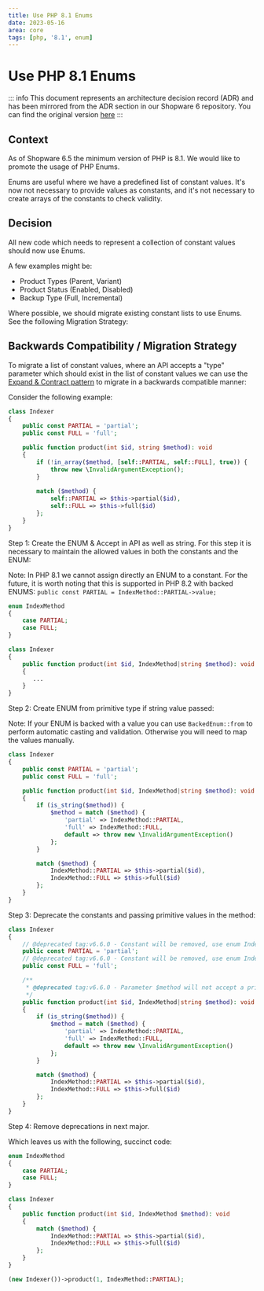 ```yaml
---
title: Use PHP 8.1 Enums
date: 2023-05-16
area: core
tags: [php, '8.1', enum]
---
```


# Use PHP 8.1 Enums

::: info
This document represents an architecture decision record (ADR) and has been mirrored from the ADR section in our Shopware 6 repository.
You can find the original version [here](https://github.com/shopware/shopware/blob/trunk/adr/2023-05-16-php-enums.md)
:::

## Context

As of Shopware 6.5 the minimum version of PHP is 8.1. We would like to promote the usage of PHP Enums.

Enums are useful where we have a predefined list of constant values. It's now not necessary to provide values as constants, and it's not necessary to create arrays of the constants to check validity.

## Decision

All new code which needs to represent a collection of constant values should now use Enums.

A few examples might be:

* Product Types (Parent, Variant)
* Product Status (Enabled, Disabled)
* Backup Type (Full,  Incremental)

Where possible, we should migrate existing constant lists to use Enums. See the following Migration Strategy:

## Backwards Compatibility / Migration Strategy

To migrate a list of constant values, where an API accepts a "type" parameter which should exist in the list of constant values we can use the [Expand & Contract pattern](https://www.tim-wellhausen.de/papers/ExpandAndContract/ExpandAndContract.html) to migrate in a backwards compatible manner:

Consider the following example:

```php
class Indexer
{
    public const PARTIAL = 'partial';
    public const FULL = 'full';

    public function product(int $id, string $method): void
    {
        if (!in_array($method, [self::PARTIAL, self::FULL], true)) {
            throw new \InvalidArgumentException();
        }
    
        match ($method) {
            self::PARTIAL => $this->partial($id),
            self::FULL => $this->full($id)
        };
    }
}
```

Step 1: Create the ENUM & Accept in API as well as string. For this step it is necessary to maintain the allowed values in both the constants and the ENUM:

Note: In PHP 8.1 we cannot assign directly an ENUM to a constant. For the future, it is worth noting that this is supported in PHP 8.2 with backed ENUMS: `public const PARTIAL = IndexMethod::PARTIAL->value;`

```php
enum IndexMethod
{
    case PARTIAL;
    case FULL;
}

class Indexer
{ 
    public function product(int $id, IndexMethod|string $method): void
    {
       ...
    }
}
```

Step 2: Create ENUM from primitive type if string value passed:

Note: If your ENUM is backed with a value you can use `BackedEnum::from` to perform automatic casting and validation. Otherwise you will need to map the values manually.

```php
class Indexer
{
    public const PARTIAL = 'partial';
    public const FULL = 'full';

    public function product(int $id, IndexMethod|string $method): void
    {
        if (is_string($method)) {
            $method = match ($method) {
                'partial' => IndexMethod::PARTIAL,  
                'full' => IndexMethod::FULL,
                default => throw new \InvalidArgumentException()
            };
        }

        match ($method) {
            IndexMethod::PARTIAL => $this->partial($id),
            IndexMethod::FULL => $this->full($id)
        };
    }
}
```

Step 3: Deprecate the constants and passing primitive values in the method:

```php
class Indexer
{
    // @deprecated tag:v6.6.0 - Constant will be removed, use enum IndexMethod::PARTIAL
    public const PARTIAL = 'partial';
    // @deprecated tag:v6.6.0 - Constant will be removed, use enum IndexMethod::FULL
    public const FULL = 'full';

    /**
     * @deprecated tag:v6.6.0 - Parameter $method will not accept a primitive in v6.6.0
     */
    public function product(int $id, IndexMethod|string $method): void
    {
        if (is_string($method)) {
            $method = match ($method) {
                'partial' => IndexMethod::PARTIAL,  
                'full' => IndexMethod::FULL,
                default => throw new \InvalidArgumentException()
            };
        }

        match ($method) {
            IndexMethod::PARTIAL => $this->partial($id),
            IndexMethod::FULL => $this->full($id)
        };
    }
}
```

Step 4: Remove deprecations in next major.

Which leaves us with the following, succinct code:

```php
enum IndexMethod
{
    case PARTIAL;
    case FULL;
}

class Indexer
{
    public function product(int $id, IndexMethod $method): void
    {
        match ($method) {
            IndexMethod::PARTIAL => $this->partial($id),
            IndexMethod::FULL => $this->full($id)
        };
    }
}

(new Indexer())->product(1, IndexMethod::PARTIAL);
```
